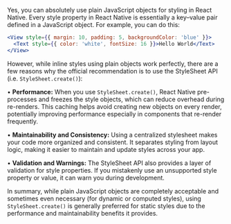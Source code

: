 Yes, you can absolutely use plain JavaScript objects for styling in React Native. Every style property in React Native is essentially a key–value pair defined in a JavaScript object. For example, you can do this:

```jsx
<View style={{ margin: 10, padding: 5, backgroundColor: 'blue' }}>
  <Text style={{ color: 'white', fontSize: 16 }}>Hello World</Text>
</View>
```

However, while inline styles using plain objects work perfectly, there are a few reasons why the official recommendation is to use the StyleSheet API (i.e. `StyleSheet.create()`):

• **Performance:** When you use `StyleSheet.create()`, React Native pre-processes and freezes the style objects, which can reduce overhead during re-renders. This caching helps avoid creating new objects on every render, potentially improving performance especially in components that re-render frequently.

• **Maintainability and Consistency:** Using a centralized stylesheet makes your code more organized and consistent. It separates styling from layout logic, making it easier to maintain and update styles across your app.

• **Validation and Warnings:** The StyleSheet API also provides a layer of validation for style properties. If you mistakenly use an unsupported style property or value, it can warn you during development.

In summary, while plain JavaScript objects are completely acceptable and sometimes even necessary (for dynamic or computed styles), using `StyleSheet.create()` is generally preferred for static styles due to the performance and maintainability benefits it provides.
